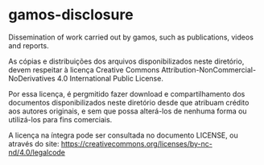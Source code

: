 # gamos-disclosure
Dissemination of work carried out by gamos, such as publications, videos and reports. 

As cópias e distribuições dos arquivos disponibilizados neste diretório, devem respeitar à licença Creative Commons Attribution-NonCommercial-NoDerivatives 4.0 International Public License.

Por essa licença, é pergmitido fazer download e compartilhamento dos documentos disponibilizados neste diretório desde que atribuam crédito aos autores originais, e sem que possa alterá-los de nenhuma forma ou utilizá-los para fins comerciais. 

A licença na íntegra pode ser consultada no documento LICENSE, ou através do site: https://creativecommons.org/licenses/by-nc-nd/4.0/legalcode
